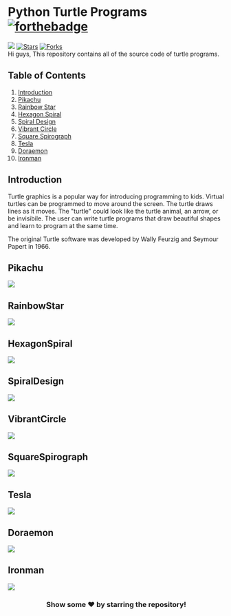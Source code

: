 # Python Turtle Programs [![forthebadge](https://forthebadge.com/images/badges/made-with-python.svg)](https://forthebadge.com)
![](https://visitor-badge.glitch.me/badge?page_id=insanecodes.Python-Turtle-Programs)
[![Stars](https://img.shields.io/github/stars/insanecodes/Python-Turtle-Programs)](https://github.com/insanecodes/Python-Turtle-Programs)
[![Forks](https://img.shields.io/github/forks/insanecodes/Python-Turtle-Programs)](https://github.com/insanecodes/Python-Turtle-Programs/fork)
<br>
Hi guys, This repository contains all of the source code of turtle programs. 

## Table of Contents

1. [Introduction](#introduction)
2. [Pikachu](#pikachu)
3. [Rainbow Star](#rainbowstar)
4. [Hexagon Spiral](#hexagonspiral)
5. [Spiral Design](#spiraldesign)
6. [Vibrant Circle](#vibrantcircle)
7. [Square Spirograph](#squarespirograph)
8. [Tesla](#tesla)
9. [Doraemon](#doraemon)
10. [Ironman](#ironman)





## Introduction

Turtle graphics is a popular way for introducing programming to kids. Virtual turtles can be programmed to move around the screen. The turtle draws lines as it moves. The "turtle" could look like the turtle animal, an arrow, or be invisibile. The user can write turtle programs that draw beautiful shapes and learn to program at the same time.

The original Turtle software was developed by Wally Feurzig and Seymour Papert in 1966.

## Pikachu

<img src="Images/Pikachu.PNG">

## RainbowStar

<img src="Images/rainbowstar.PNG">

## HexagonSpiral

<img src="Images/haxagonSpiral.PNG">

## SpiralDesign

<img src="Images/SpiralDesign.PNG">

## VibrantCircle

<img src="Images/VibrantCircle.PNG">

## SquareSpirograph

<img src="Images/Square Spirograph.PNG">

## Tesla

<img src="Images/Tesla.PNG">

## Doraemon

<img src="Images/Doraemon.PNG">

## Ironman

<img src="Images/ironman.PNG">

<div align="center">

### Show some ❤️ by starring the repository!

</div>
